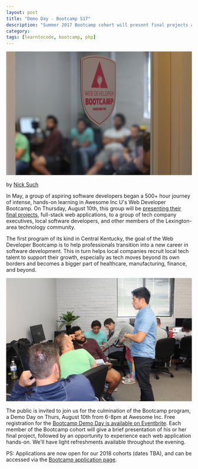 ```yaml
---
layout: post
title: "Demo Day - Bootcamp S17"
description: "Summer 2017 Bootcamp cohort will present final projects at demo day on August 10th"
category: 
tags: [learntocode, bootcamp, php]
---
```


![Awesome Inc Bootcamp classroom doorway](/img/blog/bootcamp-s17-door.jpg)

by [Nick Such](https://plus.google.com/+NickSuch/)

In May, a group of aspiring software developers began a 500+ hour journey of intense, hands-on learning in Awesome Inc U's Web Developer Bootcamp. On Thursday, August 10th, this group will be [presenting their final projects](https://www.eventbrite.com/e/awesome-inc-demo-day-web-developer-bootcamp-s17-tickets-36700890351), full-stack web applications, to a group of tech company executives, local software developers, and other members of the Lexington-area technology community.

<!--break-->

The first program of its kind in Central Kentucky, the goal of the Web Developer Bootcamp is to help professionals transition into a new career in software development. This in turn helps local companies recruit local tech talent to support their growth, especially as tech moves beyond its own borders and becomes a bigger part of healthcare, manufacturing, finance, and beyond.

![Awesome Inc Bootcamp students](/img/blog/bootcamp-s17-classroom.jpg)

The public is invited to join us for the culmination of the Bootcamp program, a Demo Day on Thurs, August 10th from 6-8pm at Awesome Inc. Free registration for the [Bootcamp Demo Day is available on Eventbrite](https://www.eventbrite.com/e/awesome-inc-demo-day-web-developer-bootcamp-s17-tickets-36700890351). Each member of the Bootcamp cohort will give a brief presentation of his or her final project, followed by an opportunity to experience each web application hands-on. We'll have light refreshments available throughout the evening. 

PS: Applications are now open for our 2018 cohorts (dates TBA), and can be accessed via the [Bootcamp application page](/applications/bootcamp).